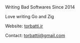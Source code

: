 Writing Bad Softwares Since 2014

Love writing Go and Zig

Website: [torbatti.ir](https://torbatti.ir)

Contact: [torbattii@gmail.com](mailto:torbattii@gmail.com)

<!--
learn by looking at the code:
- [datastructure](https://github.com/Torbatti/datastructure) - datastructures
- [algorithm](https://github.com/Torbatti/algorithm) - algorithms
-->
  
<!--
projects:
- [Lilchessy](https://github.com/Torbatti/lilchessy) - Chess Engine
- [Seeb](https://github.com/Torbatti/seeb) - Minecraft Server
- [Kavir](https://github.com/Torbatti/kavir) -
- [Taagh](https://github.com/Torbatti/taagh) - Entertainment library
- [Keese](https://github.com/Torbatti/keese) - Entertainment library
-->

<!--
emulators:
- [Nies](https://github.com/Torbatti/nies) - NES emulator
- [CHIP-8](https://github.com/Torbatti/chip-8) - CHIP-8 emulator
- [SiNies](https://github.com/Torbatti/nies) - SNES emulator
- [GiBi](https://github.com/Torbatti/nies) - GB emulator
- [GiBiCi](https://github.com/Torbatti/nies) - GBC emulator
- [GiBiAi](https://github.com/Torbatti/nies) - GBA emulator
-->
